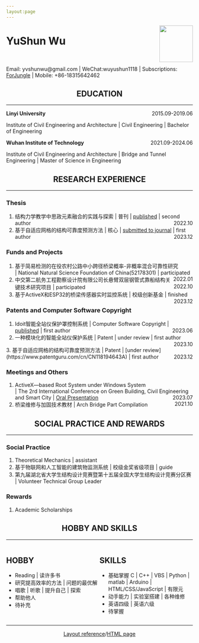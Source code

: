 ```yaml
--- 
layout:page
---
```

<img src="/self.jpg" height="99em" width="90em" style="float:right;">
        <h1>YuShun Wu</h1>
        <br>
        <!-- <p>Academic Master's Degree</p> -->
        <!-- <p>
            男 | 97年 | 武汉工程大学21级学术型硕士研究生 | 山东临沂
        </p> -->
        <p>
            Email: yvshunwu@gmail.com | WeChat:wuyushun1118 | Subscriptions: <a href="/wechat">ForJungle</a> | Mobile: +86-18315642462
        </p>
        <!-- <p>
            手机：18315642462 | 邮箱：yvshunwu@gmail.com | 微信：wuyushun1118 | 公众号：<a href="/wechat">ForJungle</a>
        </p> -->

<h2 style="text-align: center;">EDUCATION</h2>

----
**Linyi University** <span style="float:right;">2015.09-2019.06</span>

Institute of Civil Engineering and Architecture | Civil Engineering | Bachelor of Engineering 

**Wuhan Institute of Technology** <span style="float:right;">2021.09-2024.06</span>

Institute of Civil Engineering and Architecture | Bridge and Tunnel Engineering | Master of Science in Engineering

<h2 style="text-align: center;">RESEARCH EXPERIENCE</h2>

----
### Thesis
1. 结构力学教学中思政元素融合的实践与探索 | 普刊 | [published](https://m.fx361.com/news/2023/1122/22715980.html) | second author <span style="float:right;">2022.10</span>
2. 基于自适应网格的结构可靠度预测方法 | 核心 | [submitted to journal](/reliabilitythesis) | first author <span style="float:right;">2023.12</span>
### Funds and Projects
1. 基于简易检测的在役农村公路中小跨径桥梁概率-非概率混合可靠性研究 <br>| National Natural Science Foundation of China(52178301) | participated <span style="float:right;">2022.01</span>
2. 中交第二航务工程勘察设计院有限公司长悬臂双层钢管式靠船结构关键技术研究项目 | participated <span style="float:right;">2022.10</span>
3. 基于ActiveX和ESP32的桥梁传感器实时监控系统 | 校级创新基金 | finished <span style="float:right;">2023.12</span>
### Patents and Computer Software Copyright
1. Idoit智能全站仪保护罩控制系统 | Computer Software Copyright | [published](https://banquan.tianyancha.com/rj/9c9ov79za589acd6cb425a1a7lcav498) | first author <span style="float:right;">2023.06</span>
2. 一种模块化的智能全站仪保护系统 | Patent | under review | first author <span style="float:right;">2023.10
</span>
3. 基于自适应网格的结构可靠度预测方法 | Patent | [under review](https://www.patentguru.com/cn/CN118194643A) | first author <span style="float:right;">2023.12</span>

### Meetings and Others
1. ActiveX—based Root System under Windows System <br>| The 2rd International Conference on
Green Building, Civil Engineering and
Smart City | [Oral Presentation](/activexppt) <span style="float:right;">2023.07</span>
2. 桥梁维修与加固技术教材 | Arch Bridge Part Compilation <span style="float:right;">2021.10</span>

<h2 style="text-align: center;">SOCIAL PRACTICE AND REWARDS</h2>

----
### Social Practice
1. Theoretical Mechanics | assistant
2. 基于物联网和人工智能的建筑物监测系统 | 校级金奖省级项目 | guide
3. 第九届湖北省大学生结构设计竞赛暨第十五届全国大学生结构设计竞赛分区赛 | Volunteer Technical Group Leader
### Rewards
1. Academic Scholarships

<h2 style="text-align: center;">HOBBY AND SKILLS</h2>

----

<div style="word-wrap: break-word; display: grid; grid-template-columns: 50% 50%;">
<div>
    <h2>HOBBY</h2>

<ul>
    <li>Reading | 读许多书</li>
    <li>研究提高效率的方法 | 问题的最优解</li>
    <li>唱歌 | 听歌 | 提升自己 | 探索</li>
    <li>帮助他人</li>
    <li>待补充</li>
</ul>
</div>
<div>
<h2>SKILLS</h2>
<ul>
    <li>基础掌握 C | C++ | VBS | Python | matlab | Arduino | HTML/CSS/JavaScript | 有限元 </li>
    <li>动手能力 | 实验室搭建 | 各种维修</li>
    <li>英语四级 | 英语六级</li>
    <li>待掌握</li>
</ul>
</div>
</div>

----

<div style="text-align: center;"><a href="https://www.wondercv.com/jianlimoban/7ba047a97c2d4090.html" target="_blank">Layout reference</a>/<a href="selfcv">HTML page</a></div>